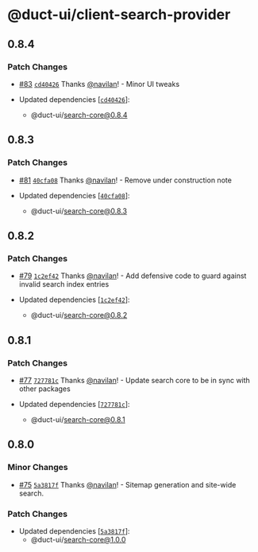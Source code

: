 # @duct-ui/client-search-provider

## 0.8.4

### Patch Changes

- [#83](https://github.com/navilan/duct-ui/pull/83) [`cd40426`](https://github.com/navilan/duct-ui/commit/cd40426f43a244de57024ebc74587338531d15d5) Thanks [@navilan](https://github.com/navilan)! - Minor UI tweaks

- Updated dependencies [[`cd40426`](https://github.com/navilan/duct-ui/commit/cd40426f43a244de57024ebc74587338531d15d5)]:
  - @duct-ui/search-core@0.8.4

## 0.8.3

### Patch Changes

- [#81](https://github.com/navilan/duct-ui/pull/81) [`40cfa08`](https://github.com/navilan/duct-ui/commit/40cfa086de9af1d932989f285ac263bc59b0e58a) Thanks [@navilan](https://github.com/navilan)! - Remove under construction note

- Updated dependencies [[`40cfa08`](https://github.com/navilan/duct-ui/commit/40cfa086de9af1d932989f285ac263bc59b0e58a)]:
  - @duct-ui/search-core@0.8.3

## 0.8.2

### Patch Changes

- [#79](https://github.com/navilan/duct-ui/pull/79) [`1c2ef42`](https://github.com/navilan/duct-ui/commit/1c2ef4256c5b4d7a7a7f5ca3cac6f7877841aba5) Thanks [@navilan](https://github.com/navilan)! - Add defensive code to guard against invalid search index entries

- Updated dependencies [[`1c2ef42`](https://github.com/navilan/duct-ui/commit/1c2ef4256c5b4d7a7a7f5ca3cac6f7877841aba5)]:
  - @duct-ui/search-core@0.8.2

## 0.8.1

### Patch Changes

- [#77](https://github.com/navilan/duct-ui/pull/77) [`727781c`](https://github.com/navilan/duct-ui/commit/727781c4e87b4dabcaedf68dd037f66b5471a1ae) Thanks [@navilan](https://github.com/navilan)! - Update search core to be in sync with other packages

- Updated dependencies [[`727781c`](https://github.com/navilan/duct-ui/commit/727781c4e87b4dabcaedf68dd037f66b5471a1ae)]:
  - @duct-ui/search-core@0.8.1

## 0.8.0

### Minor Changes

- [#75](https://github.com/navilan/duct-ui/pull/75) [`5a3817f`](https://github.com/navilan/duct-ui/commit/5a3817f6afd6e59db26f5dc061a90433fc0780b0) Thanks [@navilan](https://github.com/navilan)! - Sitemap generation and site-wide search.

### Patch Changes

- Updated dependencies [[`5a3817f`](https://github.com/navilan/duct-ui/commit/5a3817f6afd6e59db26f5dc061a90433fc0780b0)]:
  - @duct-ui/search-core@1.0.0
